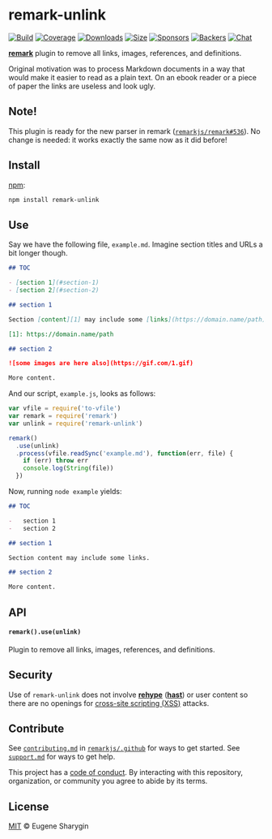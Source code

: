 # remark-unlink

[![Build][build-badge]][build]
[![Coverage][coverage-badge]][coverage]
[![Downloads][downloads-badge]][downloads]
[![Size][size-badge]][size]
[![Sponsors][sponsors-badge]][collective]
[![Backers][backers-badge]][collective]
[![Chat][chat-badge]][chat]

[**remark**][remark] plugin to remove all links, images, references, and
definitions.

Original motivation was to process Markdown documents in a way that would make
it easier to read as a plain text.
On an ebook reader or a piece of paper the links are useless and look ugly.

## Note!

This plugin is ready for the new parser in remark
([`remarkjs/remark#536`](https://github.com/remarkjs/remark/pull/536)).
No change is needed: it works exactly the same now as it did before!

## Install

[npm][]:

```sh
npm install remark-unlink
```

## Use

Say we have the following file, `example.md`.
Imagine section titles and URLs a bit longer though.

```markdown
## TOC

- [section 1](#section-1)
- [section 2](#section-2)

## section 1

Section [content][1] may include some [links](https://domain.name/path).

[1]: https://domain.name/path

## section 2

![some images are here also](https://gif.com/1.gif)

More content.
```

And our script, `example.js`, looks as follows:

```js
var vfile = require('to-vfile')
var remark = require('remark')
var unlink = require('remark-unlink')

remark()
  .use(unlink)
  .process(vfile.readSync('example.md'), function(err, file) {
    if (err) throw err
    console.log(String(file))
  })
```

Now, running `node example` yields:

```markdown
## TOC

-   section 1
-   section 2

## section 1

Section content may include some links.

## section 2

More content.
```

## API

#### `remark().use(unlink)`

Plugin to remove all links, images, references, and definitions.

## Security

Use of `remark-unlink` does not involve [**rehype**][rehype] ([**hast**][hast])
or user content so there are no openings for [cross-site scripting (XSS)][xss]
attacks.

## Contribute

See [`contributing.md`][contributing] in [`remarkjs/.github`][health] for ways
to get started.
See [`support.md`][support] for ways to get help.

This project has a [code of conduct][coc].
By interacting with this repository, organization, or community you agree to
abide by its terms.

## License

[MIT][license] © Eugene Sharygin

[build-badge]: https://img.shields.io/travis/remarkjs/remark-unlink.svg

[build]: https://travis-ci.org/remarkjs/remark-unlink

[coverage-badge]: https://img.shields.io/codecov/c/github/remarkjs/remark-unlink.svg

[coverage]: https://codecov.io/github/remarkjs/remark-unlink

[downloads-badge]: https://img.shields.io/npm/dm/remark-unlink.svg

[downloads]: https://www.npmjs.com/package/remark-unlink

[size-badge]: https://img.shields.io/bundlephobia/minzip/remark-unlink.svg

[size]: https://bundlephobia.com/result?p=remark-unlink

[sponsors-badge]: https://opencollective.com/unified/sponsors/badge.svg

[backers-badge]: https://opencollective.com/unified/backers/badge.svg

[collective]: https://opencollective.com/unified

[chat-badge]: https://img.shields.io/badge/chat-discussions-success.svg

[chat]: https://github.com/remarkjs/remark/discussions

[npm]: https://docs.npmjs.com/cli/install

[health]: https://github.com/remarkjs/.github

[contributing]: https://github.com/remarkjs/.github/blob/HEAD/contributing.md

[support]: https://github.com/remarkjs/.github/blob/HEAD/support.md

[coc]: https://github.com/remarkjs/.github/blob/HEAD/code-of-conduct.md

[license]: license

[remark]: https://github.com/remarkjs/remark

[xss]: https://en.wikipedia.org/wiki/Cross-site_scripting

[rehype]: https://github.com/rehypejs/rehype

[hast]: https://github.com/syntax-tree/hast
